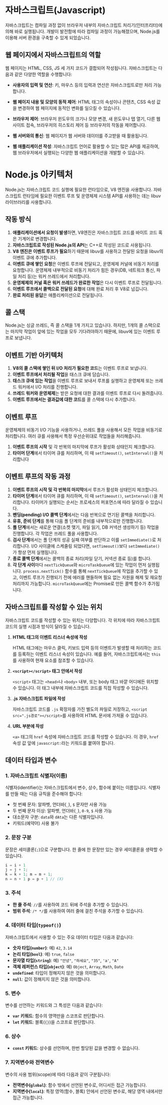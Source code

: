 # 자바스크립트(Javascript)

자바스크립트는 컴파일 과정 없이 브라우저 내부의 자바스크립트 처리기(인터프리터)에 의해 바로 실행됩니다. 개발이 발전함에 따라 컴파일 과정이 가능해졌으며, Node.js를 이용해 서버 환경을 구축할 수 있게 되었습니다.

## 웹 페이지에서 자바스크립트의 역할

웹 페이지는 HTML, CSS, JS 세 가지 코드가 결합되어 작성됩니다. 자바스크립트는 다음과 같은 다양한 역할을 수행합니다:

-   **사용자의 입력 및 연산**: 키, 마우스 등의 입력과 연산은 자바스크립트로만 처리 가능합니다.

-   **웹 페이지 내용 및 모양의 동적 제어**: HTML 태그의 속성이나 콘텐츠, CSS 속성 값을 변경하여 웹 페이지에 동적인 변화를 일으킬 수 있습니다.

-   **브라우저 제어**: 브라우저 윈도우의 크기나 모양 변경, 새 윈도우나 탭 열기, 다른 웹 사이트 접속, 브라우저의 히스토리 제어 등 브라우저의 작동을 제어합니다.

-   **웹 서버와의 통신**: 웹 페이지가 웹 서버와 데이터를 주고받을 때 활용됩니다.

-   **웹 애플리케이션 작성**: 자바스크립트 언어로 활용할 수 있는 많은 API를 제공하여, 웹 브라우저에서 실행되는 다양한 웹 애플리케이션을 개발할 수 있습니다.

# Node.js 아키텍처

Node.js는 자바스크립트 코드 실행에 필요한 런타임으로, V8 엔진을 사용합니다. 자바스크립트 런타임에 필요한 이벤트 루프 및 운영체제 시스템 API를 사용하는 데는 libuv 라이브러리를 사용합니다.

## 작동 방식

1. **애플리케이션에서 요청이 발생**하면, V8엔진은 자바스크립트 코드를 바이트 코드 혹은 기계어로 변경합니다.
2. **자바스크립트로 작성된 Node.js의 API**는 C++로 작성된 코드로 사용됩니다.
3. **V8 엔진은 이벤트 루프가 필요**하기 때문에 libuv를 사용하고 전달된 요청을 libuv의 이벤트 큐에 추가합니다.
4. **이벤트 큐에 쌓인 요청**은 이벤트 루프에 전달되고, 운영체제 커널에 비동기 처리를 요청합니다. 운영체제 내부적으로 비동기 처리가 힘든 경우(DB, 네트워크 통신, 파일 처리 등)는 워커 쓰레드에서 처리합니다.
5. **운영체제의 커널 혹은 워커 쓰레드가 완료한 작업**은 다시 이벤트 루프로 전달됩니다.
6. **이벤트 루프에서 콜백으로 전달된 요청**에 대해 완료 처리 후 V8로 넘깁니다.
7. **완료 처리된 응답**은 애플리케이션으로 전달됩니다.

## 콜 스택

Node.js는 싱글 쓰레드, 즉 콜 스택을 1개 가지고 있습니다. 하지만, 1개의 콜 스택으로는 마지막 작업이 앞에 있는 작업을 모두 기다려야하기 때문에, libuv에 있는 이벤트 루프로 보냅니다.

## 이벤트 기반 아키텍처

1. **V8의 콜 스택에 쌓인 뒤 I/O 처리가 필요한 코드**는 이벤트 루프로 보냅니다.
2. **이벤트 루프에서 처리될 작업**을 태스크 큐에 담습니다.
3. **태스크 큐에 있는 작업**을 이벤트 루프로 보내서 루프를 실행하고 운영체제 또는 쓰레드 워커에서 I/O 처리를 진행합니다.
4. **쓰레드 워커와 운영체제**는 받은 요청에 대한 결과를 이벤트 루프로 다시 돌려줍니다.
5. **이벤트 루프에서는 결과값에 대한 코드**를 콜 스택에 다시 추가합니다.

## 이벤트 루프

운영체제의 비동기 I/O 기능을 사용하거나, 쓰레드 풀을 사용해서 모든 작업을 비동기로 처리합니다. 여러 큐를 사용해서 특정 우선순위대로 작업들을 처리해줍니다.

1. **이벤트 루프의 시작** 및 각 반복의 마지막에 루프가 활성화 상태인지 체크합니다.
2. **타이머 단계**에서 타이머 큐를 처리하며, 이 때 `setTimeout()`, `setInterval()`을 처리합니다

## 이벤트 루프의 작동 과정

1. **이벤트 루프의 시작 및 각 반복의 마지막**에서 루프가 활성화 상태인지 체크합니다.
2. **타이머 단계**에서 타이머 큐를 처리하며, 이 때 `setTimeout()`, `setInterval()`을 처리합니다. 타이머가 실행되는 순서는 프로세스의 퍼포먼스에 따라 달라질 수 있습니다.
3. **펜딩(pending) I/O 콜백 단계**에서는 다음 반복으로 연기된 콜백을 처리합니다.
4. **유휴, 준비 단계**를 통해 다음 폴 단계의 준비를 내부적으로만 진행합니다.
5. **폴 단계**에서는 새로운 연결(소켓 맺기, 파일 읽기, DB 커넥션 생성하기 등) 작업을 진행합니다. 각 작업은 쓰레드 풀을 사용합니다.
6. **검사 단계**에서는 폴 단계의 성공 실패 여부를 판단하고 이를 `setImmediate()`로 처리합니다. I/O 사이클에 스케줄링 되었다면, `setTimeout()`보다 `setImmediate()`가 항상 먼저 실행됩니다.
7. **종료 콜백 단계**에서는 콜백의 종료 처리(파일 닫기, 커넥션 종료 등)를 합니다.
8. **각 단계 사이**마다 `nextTickQueue`와 `microTaskQueue`에 있는 작업이 먼저 실행됩니다. `process.nextTick()` 함수를 통해 `nextTickQueue`에 작업을 추가할 수 있고, 이벤트 루프가 진행되기 전에 에러를 핸들하며 필요 없는 자원을 해제 및 재요청 처리까지 가능합니다. `microTaskQueue`에는 Promise로 만든 콜백 함수가 추가됩니다.

## 자바스크립트를 작성할 수 있는 위치

자바스크립트 코드를 작성할 수 있는 위치는 다양합니다. 각 위치에 따라 자바스크립트 코드의 실행 시점과 방식이 달라질 수 있습니다.

1. **HTML 태그의 이벤트 리스너 속성에 작성**

    HTML 태그에는 마우스 클릭, 키보드 입력 등의 이벤트가 발생할 때 처리하는 코드를 등록하는 이벤트 리스너 속성이 있습니다. 예를 들어, 자바스크립트에서는 `this`를 사용하여 현재 요소를 참조할 수 있습니다.

2. **`<script></script>` 태그 안에서 작성**

    `<script>` 태그는 `<head>`나 `<body>` 내부, 또는 body 태그 바깥 어디에든 위치할 수 있습니다. 이 태그 내부에 자바스크립트 코드를 직접 작성할 수 있습니다.

3. **.js 자바스크립트 파일에 작성**

    자바스크립트 코드를 `.js` 확장자를 가진 별도의 파일로 저장하고, `<script src=".js경로"></script>`를 사용하여 HTML 문서에 가져올 수 있습니다.

4. **URL 부분에 작성**

    `<a>` 태그의 `href` 속성에 자바스크립트 코드를 작성할 수 있습니다. 이 경우, `href` 속성 값 앞에 `javascript:`라는 키워드를 붙여야 합니다.

## 데이터 타입과 변수

### 1. 자바스크립트 식별자(이름)

식별자(identifier)는 자바스크립트에서 변수, 상수, 함수에 붙이는 이름입니다. 식별자를 만들 때는 다음 규칙을 준수해야 합니다:

-   첫 번째 문자: 알파벳, 언더바(`_`), `$` 문자만 사용 가능
-   두 번째 문자 이상: 알파벳, 언더바(`_`), `0-9`, `$` 사용 가능
-   대소문자 구분: `data`와 `dAta`는 다른 식별자입니다.
-   키워드(예약어) 사용 불가

### 2. 문장 구분

문장은 세미콜론(`;`)으로 구분합니다. 한 줄에 한 문장만 있는 경우 세미콜론을 생략할 수 있습니다.

```javascript
i = i + 1
j = j + 1;
k = k + 1; m = m + 1;
n = n + 1 p = p + 1 // (X)
```

### 3. 주석

-   **한 줄 주석**: `//`를 사용하여 코드 뒤에 주석을 추가할 수 있습니다.
-   **범위 주석**: `/* */`를 사용하여 여러 줄에 걸친 주석을 추가할 수 있습니다.

### 4. 데이터 타입(`typeof()`)

자바스크립트에서 사용할 수 있는 주요 데이터 타입은 다음과 같습니다:

-   **숫자 타입(`number`)**: 예) `42`, `3.14`
-   **논리 타입(`bool`)**: 예) `true`, `false`
-   **문자열 타입(`string`)**: 예) `"안녕"`, `"하세요"`, `"35"`, `'a'`, `"A"`
-   **객체 레퍼런스 타입(`object`)**: 예) `Object`, `Array`, `Math`, `Date`
-   **`undefined`**: 타입이 정해지지 않은 것을 의미합니다.
-   **`null`**: 값이 정해지지 않은 것을 의미합니다.

### 5. 변수

변수를 선언하는 키워드와 그 특성은 다음과 같습니다:

-   **`var` 키워드**: 함수의 영역만을 스코프로 판단합니다.
-   **`let` 키워드**: 블록(`{}`)을 스코프로 판단합니다.

### 6. 상수

-   **`const` 키워드**: 상수를 선언하며, 한번 할당된 값을 변경할 수 없습니다.

### 7. 지역변수와 전역변수

변수의 사용 범위(scope)에 따라 다음과 같이 구분됩니다:

-   **전역변수(`global`)**: 함수 밖에서 선언된 변수로, 어디서든 접근 가능합니다.
-   **지역변수(`local`)**: 특정 영역(함수, 블록) 안에서 선언된 변수로, 해당 영역 내에서만 접근 가능합니다.
